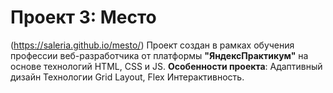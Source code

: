 # Проект 3: Место  
(https://saleria.github.io/mesto/)
Проект создан в рамках обучения профессии веб-разработчика от платформы **"ЯндексПрактикум"** на основе технологий HTML, CSS и JS. 
**Особенности проекта**: 
Адаптивный дизайн
Технологии Grid Layout, Flex
Интерактивность. 
